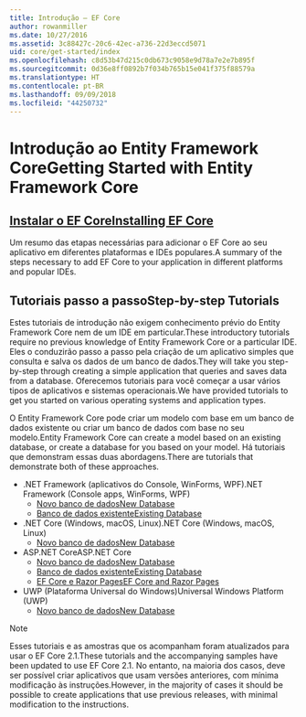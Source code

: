 ```yaml
---
title: Introdução – EF Core
author: rowanmiller
ms.date: 10/27/2016
ms.assetid: 3c88427c-20c6-42ec-a736-22d3eccd5071
uid: core/get-started/index
ms.openlocfilehash: c8d53b47d215c0db673c9058e9d78a7e2e7b895f
ms.sourcegitcommit: 0d36e8ff0892b7f034b765b15e041f375f88579a
ms.translationtype: HT
ms.contentlocale: pt-BR
ms.lasthandoff: 09/09/2018
ms.locfileid: "44250732"
---
```

# <a name="getting-started-with-entity-framework-core"></a><span data-ttu-id="5cb6a-102">Introdução ao Entity Framework Core</span><span class="sxs-lookup"><span data-stu-id="5cb6a-102">Getting Started with Entity Framework Core</span></span>

## <a name="installing-ef-coreinstallindexmd"></a>[<span data-ttu-id="5cb6a-103">Instalar o EF Core</span><span class="sxs-lookup"><span data-stu-id="5cb6a-103">Installing EF Core</span></span>](install/index.md)

<span data-ttu-id="5cb6a-104">Um resumo das etapas necessárias para adicionar o EF Core ao seu aplicativo em diferentes plataformas e IDEs populares.</span><span class="sxs-lookup"><span data-stu-id="5cb6a-104">A summary of the steps necessary to add EF Core to your application in different platforms and popular IDEs.</span></span>

## <a name="step-by-step-tutorials"></a><span data-ttu-id="5cb6a-105">Tutoriais passo a passo</span><span class="sxs-lookup"><span data-stu-id="5cb6a-105">Step-by-step Tutorials</span></span>

<span data-ttu-id="5cb6a-106">Estes tutoriais de introdução não exigem conhecimento prévio do Entity Framework Core nem de um IDE em particular.</span><span class="sxs-lookup"><span data-stu-id="5cb6a-106">These introductory tutorials require no previous knowledge of Entity Framework Core or a particular IDE.</span></span> <span data-ttu-id="5cb6a-107">Eles o conduzirão passo a passo pela criação de um aplicativo simples que consulta e salva os dados de um banco de dados.</span><span class="sxs-lookup"><span data-stu-id="5cb6a-107">They will take you step-by-step through creating a simple application that queries and saves data from a database.</span></span> <span data-ttu-id="5cb6a-108">Oferecemos tutoriais para você começar a usar vários tipos de aplicativos e sistemas operacionais.</span><span class="sxs-lookup"><span data-stu-id="5cb6a-108">We have provided tutorials to get you started on various operating systems and application types.</span></span>

<span data-ttu-id="5cb6a-109">O Entity Framework Core pode criar um modelo com base em um banco de dados existente ou criar um banco de dados com base no seu modelo.</span><span class="sxs-lookup"><span data-stu-id="5cb6a-109">Entity Framework Core can create a model based on an existing database, or create a database for you based on your model.</span></span> <span data-ttu-id="5cb6a-110">Há tutoriais que demonstram essas duas abordagens.</span><span class="sxs-lookup"><span data-stu-id="5cb6a-110">There are tutorials that demonstrate both of these approaches.</span></span>

* <span data-ttu-id="5cb6a-111">.NET Framework (aplicativos do Console, WinForms, WPF)</span><span class="sxs-lookup"><span data-stu-id="5cb6a-111">.NET Framework (Console apps, WinForms, WPF)</span></span>
  * [<span data-ttu-id="5cb6a-112">Novo banco de dados</span><span class="sxs-lookup"><span data-stu-id="5cb6a-112">New Database</span></span>](full-dotnet/new-db.md)
  * [<span data-ttu-id="5cb6a-113">Banco de dados existente</span><span class="sxs-lookup"><span data-stu-id="5cb6a-113">Existing Database</span></span>](full-dotnet/existing-db.md)
* <span data-ttu-id="5cb6a-114">.NET Core (Windows, macOS, Linux)</span><span class="sxs-lookup"><span data-stu-id="5cb6a-114">.NET Core (Windows, macOS, Linux)</span></span>
  * [<span data-ttu-id="5cb6a-115">Novo banco de dados</span><span class="sxs-lookup"><span data-stu-id="5cb6a-115">New Database</span></span>](netcore/new-db-sqlite.md)
* <span data-ttu-id="5cb6a-116">ASP.NET Core</span><span class="sxs-lookup"><span data-stu-id="5cb6a-116">ASP.NET Core</span></span>
  * [<span data-ttu-id="5cb6a-117">Novo banco de dados</span><span class="sxs-lookup"><span data-stu-id="5cb6a-117">New Database</span></span>](aspnetcore/new-db.md)
  * [<span data-ttu-id="5cb6a-118">Banco de dados existente</span><span class="sxs-lookup"><span data-stu-id="5cb6a-118">Existing Database</span></span>](aspnetcore/existing-db.md)
  * [<span data-ttu-id="5cb6a-119">EF Core e Razor Pages</span><span class="sxs-lookup"><span data-stu-id="5cb6a-119">EF Core and Razor Pages</span></span>](/aspnet/core/data/ef-rp/intro)
* <span data-ttu-id="5cb6a-120">UWP (Plataforma Universal do Windows)</span><span class="sxs-lookup"><span data-stu-id="5cb6a-120">Universal Windows Platform (UWP)</span></span>
  * [<span data-ttu-id="5cb6a-121">Novo banco de dados</span><span class="sxs-lookup"><span data-stu-id="5cb6a-121">New Database</span></span>](uwp/getting-started.md)

> [!NOTE]  
> <span data-ttu-id="5cb6a-122">Esses tutoriais e as amostras que os acompanham foram atualizados para usar o EF Core 2.1.</span><span class="sxs-lookup"><span data-stu-id="5cb6a-122">These tutorials and the accompanying samples have been updated to use EF Core 2.1.</span></span> <span data-ttu-id="5cb6a-123">No entanto, na maioria dos casos, deve ser possível criar aplicativos que usam versões anteriores, com mínima modificação às instruções.</span><span class="sxs-lookup"><span data-stu-id="5cb6a-123">However, in the majority of cases it should be possible to create applications that use previous releases, with minimal modification to the instructions.</span></span> 
